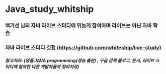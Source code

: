 # Java_study_whitship


### 백기선 님의 자바 라이브 스터디에 뒤늦게 참여하며 라이브는 아닌 자바 학습

### 자바 라이브 스터디 깃헙 (https://github.com/whiteship/live-study)

##### 참고자료: (명품 JAVA programming(생능 출판) , 구글 검색 블로그, 문서, 라이브 스터디에 참여한 다른 개발자들의 정리자료)
